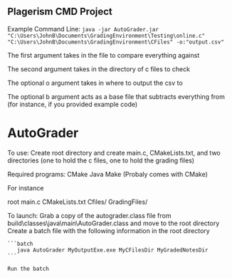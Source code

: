 ## Plagerism CMD Project 


Example Command Line:
```java -jar AutoGrader.jar "C:\Users\JohnB\Documents\GradingEnvironment\Testing\online.c" "C:\Users\JohnB\Documents\GradingEnvironment\CFiles" -o:"output.csv"```

The first argument takes in the file to compare everything against

The second argument takes in the directory of c files to check

The optional o argument takes in where to output the csv to

The optional b argument acts as a base file that subtracts everything from (for instance, if you provided example code)

##




# AutoGrader

To use: Create root directory and create main.c, CMakeLists.txt, and two directories (one to hold the c files, one to hold the grading files)

Required programs:
    CMake
    Java
    Make (Probaly comes with CMake)

For instance

root
     main.c
     CMakeLists.txt
     Cfiles/
     GradingFiles/
     
     
To launch: 
    Grab a copy of the autograder.class file from build\classes\java\main\AutoGrader.class and move to the root directory
    Create a batch file with the following information in the root directory
    
    ```batch
       java AutoGrader MyOutputExe.exe MyCFilesDir MyGradedNotesDir
    ```

    Run the batch
    
    
